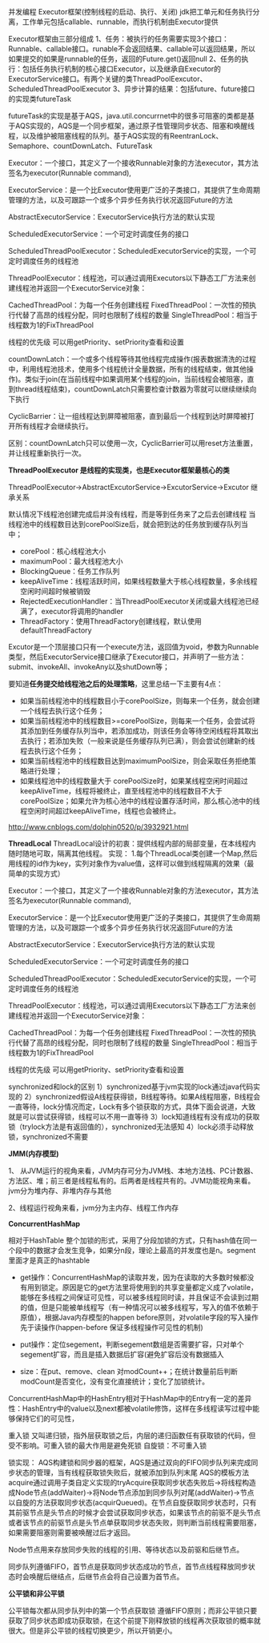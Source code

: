 并发编程
Executor框架(控制线程的启动、执行、关闭)
jdk把工单元和任务执行分离，工作单元包括callable、runnable，而执行机制由Executor提供

Executor框架由三部分组成
1、任务：被执行的任务需要实现3个接口：Runnable、callable接口。runable不会返回结果、callable可以返回结果，所以如果提交的如果是runnable的任务，返回的Future.get()返回null
2、任务的执行：包括任务执行机制的核心接口Executor，以及继承自Executor的ExecutorService接口。有两个关键的类ThreadPoolEexcutor、ScheduledThreadPoolExecutor
3、异步计算的结果：包括future、future接口的实现类futureTask

futureTask的实现是基于AQS，java.util.concurrnet中的很多可阻塞的类都是基于AQS实现的，AQS是一个同步框架，通过原子性管理同步状态、阻塞和唤醒线程，以及维护被阻塞线程的队列。基于AQS实现的有ReentranLock、Semaphore、countDownLatch、FutureTask

Executor：一个接口，其定义了一个接收Runnable对象的方法executor，其方法签名为executor(Runnable command),

ExecutorService：是一个比Executor使用更广泛的子类接口，其提供了生命周期管理的方法，以及可跟踪一个或多个异步任务执行状况返回Future的方法

AbstractExecutorService：ExecutorService执行方法的默认实现

ScheduledExecutorService：一个可定时调度任务的接口

ScheduledThreadPoolExecutor：ScheduledExecutorService的实现，一个可定时调度任务的线程池

ThreadPoolExecutor：线程池，可以通过调用Executors以下静态工厂方法来创建线程池并返回一个ExecutorService对象：

CachedThreadPool：为每一个任务创建线程
FixedThreadPool：一次性的预执行代替了高昂的线程分配，同时也限制了线程的数量
SingleThreadPool：相当于线程数为1的FixThreadPool

线程的优先级
可以用getPriority、setPriority查看和设置



countDownLatch：一个或多个线程等待其他线程完成操作(报表数据清洗的过程中，利用线程池技术，使用多个线程统计全量数据，所有的线程结束，做其他操作)。类似于join(在当前线程中如果调用某个线程的join，当前线程会被阻塞，直到thread线程结束)，countDownLatch只需要检查计数器为零就可以继续继续向下执行

CyclicBarrier：让一组线程达到屏障被阻塞，直到最后一个线程到达时屏障被打开所有线程才会继续执行。

区别：countDownLatch只可以使用一次，CyclicBarrier可以用reset方法重置，并让线程重新执行一次。



**ThreadPoolExecutor 是线程的实现类，也是Executor框架最核心的类**

ThreadPoolExecutor->AbstractExcutorService->ExcutorService->Excutor   继承关系

默认情况下线程池创建完成后并没有线程，而是等到任务来了之后去创建线程  当线程池中的线程数目达到corePoolSize后，就会把到达的任务放到缓存队列当中；

* corePool：核心线程池大小
* maximumPool：最大线程池大小
* BlockingQueue：任务工作队列
* keepAliveTime：线程活跃时间，如果线程数量大于核心线程数量，多余线程空闲时间超时候被销毁
* RejectedExecutionHandler：当ThreadPoolExecutor关闭或最大线程池已经满了，executor将调用的handler
* ThreadFactory：使用ThreadFactory创建线程，默认使用defaultThreadFactory



Excutor是一个顶层接口只有一个execute方法，返回值为void，参数为Runnable类型，然后ExecutorService接口继承了Executor接口，并声明了一些方法：submit、invokeAll、invokeAny以及shutDown等；

要知道**任务提交给线程池之后的处理策略**，这里总结一下主要有4点：

- 如果当前线程池中的线程数目小于corePoolSize，则每来一个任务，就会创建一个线程去执行这个任务；
- 如果当前线程池中的线程数目>=corePoolSize，则每来一个任务，会尝试将其添加到任务缓存队列当中，若添加成功，则该任务会等待空闲线程将其取出去执行；若添加失败（一般来说是任务缓存队列已满），则会尝试创建新的线程去执行这个任务；
- 如果当前线程池中的线程数目达到maximumPoolSize，则会采取任务拒绝策略进行处理；
- 如果线程池中的线程数量大于 corePoolSize时，如果某线程空闲时间超过keepAliveTime，线程将被终止，直至线程池中的线程数目不大于corePoolSize；如果允许为核心池中的线程设置存活时间，那么核心池中的线程空闲时间超过keepAliveTime，线程也会被终止。

http://www.cnblogs.com/dolphin0520/p/3932921.html



**ThreadLocal**
ThreadLocal设计的初衷：提供线程内部的局部变量，在本线程内随时随地可取，隔离其他线程。
实现：
  1.每个ThreadLocal类创建一个Map,然后用线程的id作为key，实列对象作为value值，这样可以做到线程隔离的效果（最简单的实现方式）


Executor：一个接口，其定义了一个接收Runnable对象的方法executor，其方法签名为executor(Runnable command),

ExecutorService：是一个比Executor使用更广泛的子类接口，其提供了生命周期管理的方法，以及可跟踪一个或多个异步任务执行状况返回Future的方法

AbstractExecutorService：ExecutorService执行方法的默认实现

ScheduledExecutorService：一个可定时调度任务的接口

ScheduledThreadPoolExecutor：ScheduledExecutorService的实现，一个可定时调度任务的线程池

ThreadPoolExecutor：线程池，可以通过调用Executors以下静态工厂方法来创建线程池并返回一个ExecutorService对象：

CachedThreadPool：为每一个任务创建线程
FixedThreadPool：一次性的预执行代替了高昂的线程分配，同时也限制了线程的数量
SingleThreadPool：相当于线程数为1的FixThreadPool

线程的优先级
可以用getPriority、setPriority查看和设置

synchronized和lock的区别
1）synchronized基于jvm实现的lock通过java代码实现的
2）synchronized假设A线程获得锁，B线程等待。如果A线程阻塞，B线程会一直等待，lock分情况而定，Lock有多个锁获取的方式，具体下面会说道，大致就是可以尝试获得锁，线程可以不用一直等待
3）lock知道线程有没有成功的获取锁（trylock方法是有返回值的），synchronized无法感知
4）lock必须手动释放锁，synchronized不需要



**JMM(内存模型)**

1、 从JVM运行的视角来看，JVM内存可分为JVM栈、本地方法栈、PC计数器、方法区、堆；前三者是线程私有的。后两者是线程共有的。JVM功能视角来看。jvm分为堆内存、非堆内存与其他

2、线程运行视角来看，jvm分为主内存、线程工作内存





**ConcurrentHashMap**

相对于HashTable  整个加锁的形式，采用了分段加锁的方式，只有hash值在同一个段中的数据才会发生竞争，如果分n段，理论上最高的并发度也是n。segment里面才是真正的hashtable

* get操作：ConcurrentHashMap的读取并发，因为在读取的大多数时候都没有用到锁定。原因是它的get方法里将使用到的共享变量都定义成了volatile，能够在多线程之间保证可见性，可以被多线程同时读，并且保证不会读到过期的值，但是只能被单线程写（有一种情况可以被多线程写，写入的值不依赖于原值），根据Java内存模型的happen before原则，对volatile字段的写入操作先于读操作(happen-before 保证多线程操作可见性的机制)

* put操作：定位segement，判断segement数组是否需要扩容，只对单个segement扩容，而且是插入数据后扩容(避免扩容后没有数据插入
* size：在put、remove、clean 对modCount++；在统计数量前后判断modCount是否变化，没有变化直接统计；变化了加锁统计。
  
  


ConcurrentHashMap中的HashEntry相对于HashMap中的Entry有一定的差异性：HashEntry中的value以及next都被volatile修饰，这样在多线程读写过程中能够保持它们的可见性，


重入锁
又叫递归锁，指外层获取锁之后，内层的递归函数任有获取锁的代码，但受不影响。可重入锁的最大作用是避免死锁
自旋锁：不可重入锁

锁实现：
AQS构建锁和同步器的框架，AQS是通过双向的FIFO同步队列来完成同步状态的管理，当有线程获取锁失败后，就被添加到队列末尾
AQS的模板方法acquire通过调用子类自定义实现的tryAcquire获取同步状态失败后->将线程构造成Node节点(addWaiter)->将Node节点添加到同步队列对尾(addWaiter)->节点以自旋的方法获取同步状态(acquirQueued)。在节点自旋获取同步状态时，只有其前驱节点是头节点的时候才会尝试获取同步状态，如果该节点的前驱不是头节点或者该节点的前驱节点是头节点单获取同步状态失败，则判断当前线程需要阻塞，如果需要阻塞则需要被唤醒过后才返回。

Node节点用来存放同步失败的线程的引用、等待状态以及前驱和后继节点。

同步队列遵循FIFO，首节点是获取同步状态成功的节点，首节点线程释放同步状态时会唤醒后继结点，后继节点会将自己设置为首节点。


**公平锁和非公平锁**

公平锁每次都从同步队列中的第一个节点获取锁 遵循FIFO原则；而非公平锁只要获取了同步状态即成功获取锁，在这个前提下刚释放锁的线程再次获取锁的概率就很大。但是非公平锁的线程切换更少，所以开销更小。

